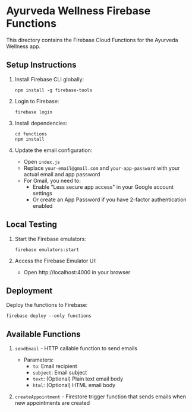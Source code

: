 # Ayurveda Wellness Firebase Functions

This directory contains the Firebase Cloud Functions for the Ayurveda Wellness app.

## Setup Instructions

1. Install Firebase CLI globally:
   ```
   npm install -g firebase-tools
   ```

2. Login to Firebase:
   ```
   firebase login
   ```

3. Install dependencies:
   ```
   cd functions
   npm install
   ```

4. Update the email configuration:
   - Open `index.js`
   - Replace `your-email@gmail.com` and `your-app-password` with your actual email and app password
   - For Gmail, you need to:
     - Enable "Less secure app access" in your Google account settings
     - Or create an App Password if you have 2-factor authentication enabled

## Local Testing

1. Start the Firebase emulators:
   ```
   firebase emulators:start
   ```

2. Access the Firebase Emulator UI:
   - Open http://localhost:4000 in your browser

## Deployment

Deploy the functions to Firebase:
```
firebase deploy --only functions
```

## Available Functions

1. `sendEmail` - HTTP callable function to send emails
   - Parameters:
     - `to`: Email recipient
     - `subject`: Email subject
     - `text`: (Optional) Plain text email body
     - `html`: (Optional) HTML email body

2. `createAppointment` - Firestore trigger function that sends emails when new appointments are created 